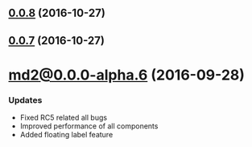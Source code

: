 <a name="0.0.8"></a>
## [0.0.8](https://github.com/dharmeshpipariya/md2/compare/3.1.5...v0.0.8) (2016-10-27)



<a name="0.0.7"></a>
## [0.0.7](https://github.com/dharmeshpipariya/md2/compare/3.1.5...v0.0.7) (2016-10-27)



# md2@0.0.0-alpha.6 (2016-09-28)

### Updates

* Fixed RC5 related all bugs
* Improved performance of all components
* Added floating label feature